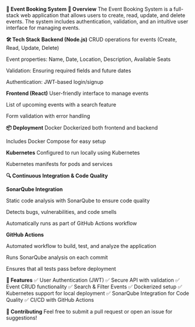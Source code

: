 **🚀 Event Booking System**
**📌 Overview**
The Event Booking System is a full-stack web application that allows users to create, read, update, and delete events. The system includes authentication, validation, and an intuitive user interface for managing events.

**🛠️ Tech Stack**
**Backend (Node.js)**
CRUD operations for events (Create, Read, Update, Delete)

Event properties: Name, Date, Location, Description, Available Seats

Validation: Ensuring required fields and future dates

Authentication: JWT-based login/signup

**Frontend (React)**
User-friendly interface to manage events

List of upcoming events with a search feature

Form validation with error handling

**📦 Deployment**
Docker
Dockerized both frontend and backend

Includes Docker Compose for easy setup

**Kubernetes**
Configured to run locally using Kubernetes

Kubernetes manifests for pods and services

**🔍 Continuous Integration & Code Quality**

**SonarQube Integration**

Static code analysis with SonarQube to ensure code quality

Detects bugs, vulnerabilities, and code smells

Automatically runs as part of GitHub Actions workflow

**GitHub Actions**

Automated workflow to build, test, and analyze the application

Runs SonarQube analysis on each commit

Ensures that all tests pass before deployment

**🌟 Features**
✅ User Authentication (JWT)
✅ Secure API with validation
✅ Event CRUD functionality
✅ Search & Filter Events
✅ Dockerized setup
✅ Kubernetes support for local deployment
✅ SonarQube Integration for Code Quality
✅ CI/CD with GitHub Actions

**🤝 Contributing**
Feel free to submit a pull request or open an issue for suggestions!
